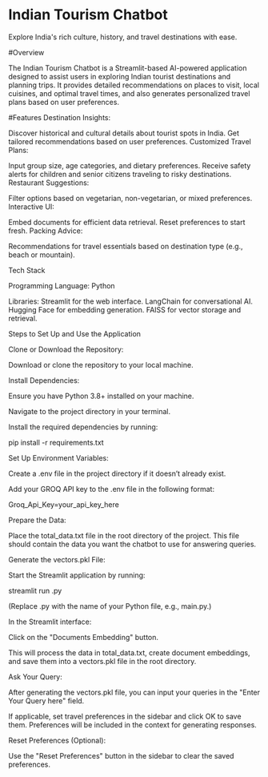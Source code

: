# Indian Tourism Chatbot



Explore India's rich culture, history, and travel destinations with ease.

#Overview

The Indian Tourism Chatbot is a Streamlit-based AI-powered application designed to assist users in exploring Indian tourist destinations and planning trips. It provides detailed recommendations on places to visit, local cuisines, and optimal travel times, and also generates personalized travel plans based on user preferences.

#Features
Destination Insights:

Discover historical and cultural details about tourist spots in India.
Get tailored recommendations based on user preferences.
Customized Travel Plans:

Input group size, age categories, and dietary preferences.
Receive safety alerts for children and senior citizens traveling to risky destinations.
Restaurant Suggestions:

Filter options based on vegetarian, non-vegetarian, or mixed preferences.
Interactive UI:

Embed documents for efficient data retrieval.
Reset preferences to start fresh.
Packing Advice:

Recommendations for travel essentials based on destination type (e.g., beach or mountain).

Tech Stack

Programming Language: Python

Libraries:
Streamlit for the web interface.
LangChain for conversational AI.
Hugging Face for embedding generation.
FAISS for vector storage and retrieval.


Steps to Set Up and Use the Application

Clone or Download the Repository:

Download or clone the repository to your local machine.

Install Dependencies:

Ensure you have Python 3.8+ installed on your machine.

Navigate to the project directory in your terminal.

Install the required dependencies by running:

pip install -r requirements.txt

Set Up Environment Variables:


Create a .env file in the project directory if it doesn’t already exist.

Add your GROQ API key to the .env file in the following format:

Groq_Api_Key=your_api_key_here

Prepare the Data:

Place the total_data.txt file in the root directory of the project. This file should contain the data you want the chatbot to use for answering queries.

Generate the vectors.pkl File:

Start the Streamlit application by running:


streamlit run <filename>.py

(Replace <filename>.py with the name of your Python file, e.g., main.py.)

In the Streamlit interface:

Click on the "Documents Embedding" button.

This will process the data in total_data.txt, create document embeddings, and save them into a vectors.pkl file in the root directory.

Ask Your Query:

After generating the vectors.pkl file, you can input your queries in the "Enter Your Query here" field.

If applicable, set travel preferences in the sidebar and click OK to save them. Preferences will be included in the context for generating responses.

Reset Preferences (Optional):

Use the "Reset Preferences" button in the sidebar to clear the saved preferences.
